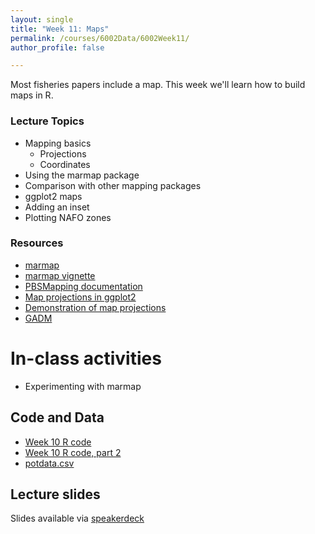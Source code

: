 ```yaml
---
layout: single
title: "Week 11: Maps"
permalink: /courses/6002Data/6002Week11/
author_profile: false

---
```


Most fisheries papers include a map. This week we'll learn how to build maps in R.

### Lecture Topics

* Mapping basics
	+ Projections
	+ Coordinates
* Using the marmap package	
* Comparison with other mapping packages
* ggplot2 maps
* Adding an inset
* Plotting NAFO zones

### Resources

* [marmap](http://journals.plos.org/plosone/article?id=10.1371/journal.pone.0073051)
* [marmap vignette](https://cran.r-project.org/web/packages/marmap/vignettes/marmap-DataAnalysis.pdf)
* [PBSMapping documentation](https://github.com/pbs-software/pbs-mapping)
* [Map projections in ggplot2](https://www.r-bloggers.com/a-path-towards-easier-map-projection-machinations-with-ggplot2/)
* [Demonstration of map projections](http://proj4.org/projections)
* [GADM](http://gadm.org)

# In-class activities

* Experimenting with marmap

## Code and Data

* [Week 10 R code](/assets/images/fish6002-week10.R)
* [Week 10 R code, part 2](/assets/images/fish6002-week10part2.R)
* [potdata.csv](/assets/images/potdata.csv)

## Lecture slides

<script async class="speakerdeck-embed" data-id="33a031539f354e67bc4bec5d0f8bbe46" data-ratio="1.77777777777778" src="//speakerdeck.com/assets/embed.js"></script>

Slides available via [speakerdeck](https://speakerdeck.com/pandalusplatyceros/fish-6002-week-10-maps)